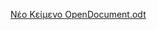 [Νέο Κείμενο OpenDocument.odt](https://github.com/kostas2370/CookingWebsite/files/9632142/OpenDocument.odt)

